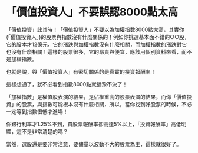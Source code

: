 # 「價值投資人」不要誤認8000點太高


「價值投資」此其時！「價值投資人」不要以為加權指數8000點太高，其實你(「價值投資人」)的股票與指數沒有什麼關係的！例如你挑選基本面不錯的○○股，它的股本才12億元，它的漲跌與加權指數沒有什麼相關，而加權指數的漲跌對它也沒有什麼相關！這樣的股票很多，它的昂貴與便宜，應該用個別資料來看，而不是加權指數。

也就是說，與「價值投資人」有密切關係的是真實的投資報酬率！

這樣想通了，就不必看到指數8000點就猶豫不決了！

「加權指數」是權值股表演的結果，是佔權重高的股票表演的結果，而你「價值投資」的股票，與指數可能根本沒有什麼相關，所以，當你找到好股票的時候，不必一定等到指數很低才進場！

 你銀行利率才1.25%不到，買股票報酬率卻高達5%以上，「投資報酬率」高低明顯，這不是非常清楚的嗎？

當然，選股還是要非常注意，要儘量以波動不大的股票為主，這樣就很好了。